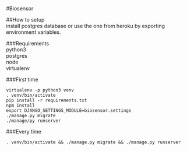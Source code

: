 #Biosensor

##How to setup  
install postgres database
or use the one from heroku by exporting environment variables.

###Requirements  
python3  
postgres  
node  
virtualenv  


###First time
```
virtualenv -p python3 venv
. venv/bin/activate
pip install -r requirements.txt
npm install
export DJANGO_SETTINGS_MODULE=biosensor.settings
./manage.py migrate
./manage/py runserver
```

###Every time
```
. venv/bin/activate && ./manage.py migrate && ./manage.py runserver
```

